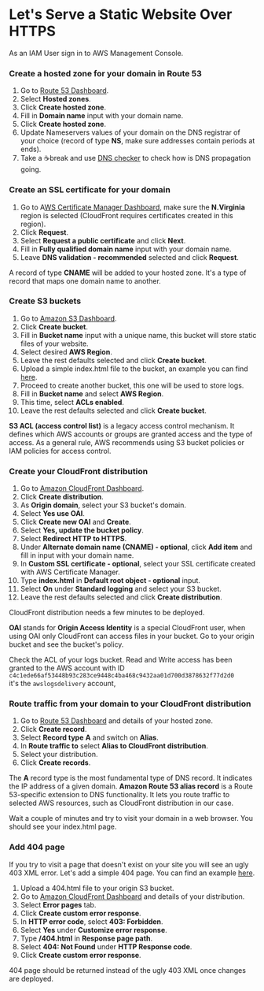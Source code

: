 # Let's Serve a Static Website Over HTTPS

As an IAM User sign in to AWS Management Console.

### Create a hosted zone for your domain in Route 53

1. Go to [Route 53 Dashboard](https://console.aws.amazon.com/route53).
2. Select **Hosted zones**.
3. Click **Create hosted zone**.
4. Fill in **Domain name** input with your domain name.
5. Click **Create hosted zone**.
6. Update Nameservers values of your domain on the DNS registrar of your choice (record of type **NS**, make sure addresses contain periods at ends).
7. Take a :coffee:break and use [DNS checker](https://dnschecker.org/#NS) to check how is DNS propagation going.

### Create an SSL certificate for your domain

1. Go to A[WS Certificate Manager Dashboard](https://console.aws.amazon.com/acm/home?region=us-east-1), make sure the **N.Virginia** region is selected (CloudFront requires certificates created in this region).
2. Click **Request**.
3. Select **Request a public certificate** and click **Next**.
4. Fill in **Fully qualified domain name** input with your domain name.
5. Leave **DNS validation - recommended** selected and click **Request**.

A record of type **CNAME** will be added to your hosted zone. It's a type of record that maps one domain name to another.

### Create S3 buckets

1. Go to [Amazon S3 Dashboard](https://s3.console.aws.amazon.com/s3/home).
2. Click **Create bucket**.
3. Fill in **Bucket name** input with a unique name, this bucket will store static files of your website.
4. Select desired **AWS Region**.
5. Leave the rest defaults selected and click **Create bucket**.
6. Upload a simple index.html file to the bucket, an example you can find [here](https://raw.githubusercontent.com/annalach/cdn-on-aws-static-website/main/.gitbook/assets/index.html).
7. Proceed to create another bucket, this one will be used to store logs.
8. Fill in **Bucket name** and select **AWS Region**.
9. This time, select **ACLs enabled**.
10. Leave the rest defaults selected and click **Create bucket**.

**S3 ACL (access control list)** is a legacy access control mechanism. It defines which AWS accounts or groups are granted access and the type of access. As a general rule, AWS recommends using S3 bucket policies or IAM policies for access control. &#x20;

### Create your CloudFront distribution

1. Go to [Amazon CloudFront Dashboard](https://console.aws.amazon.com/cloudfront/v3/home).
2. Click **Create distribution**.
3. As **Origin domain**, select your S3 bucket's domain.
4. Select **Yes use OAI**.
5. Click **Create new OAI** and **Create**.
6. Select **Yes, update the bucket policy**.
7. Select **Redirect HTTP to HTTPS**.
8. Under **Alternate domain name (CNAME) - optional**, click **Add item** and fill in input with your domain name.
9. In **Custom SSL certificate - optional**, select your SSL certificate created with AWS Certificate Manager.
10. Type **index.html** in **Default root object - optional** input.
11. Select **On** under **Standard logging** and select your S3 bucket.
12. Leave the rest defaults selected and click **Create distribution**.

CloudFront distribution needs a few minutes to be deployed.

**OAI** stands for **Origin Access Identity** is a special CloudFront user, when using OAI only CloudFront can access files in your bucket. Go to your origin bucket and see the bucket's policy.

Check the ACL of your logs bucket. Read and Write access has been granted to the AWS account with ID `c4c1ede66af53448b93c283ce9448c4ba468c9432aa01d700d3878632f77d2d0`\
it's the `awslogsdelivery` account,

### Route traffic from your domain to your CloudFront distribution

1. Go to [Route 53 Dashboard](https://console.aws.amazon.com/route53/v2/home) and details of your hosted zone.&#x20;
2. Click **Create record**.
3. Select **Record type** **A** and switch on **Alias**.
4. In **Route traffic to** select **Alias to CloudFront distribution**.
5. Select your distribution.
6. Click **Create records**.

The **A** record type is the most fundamental type of DNS record. It indicates the IP address of a given domain. **Amazon Route 53 alias record** is a Route 53-specific extension to DNS functionality. It lets you route traffic to selected AWS resources, such as CloudFront distribution in our case.

Wait a couple of minutes and try to visit your domain in a web browser. You should see your index.html page.

### Add 404 page

If you try to visit a page that doesn't exist on your site you will see an ugly 403 XML error. Let's add a simple 404 page. You can find an example [here](https://raw.githubusercontent.com/annalach/cdn-on-aws-static-website/main/.gitbook/assets/404.html).&#x20;

1. Upload a 404.html file to your origin S3 bucket.
2. Go to [Amazon CloudFront Dashboard](https://console.aws.amazon.com/cloudfront/v3/home) and details of your distribution.
3. Select **Error pages** tab.
4. Click **Create custom error response**.
5. In **HTTP error code**, select **403: Forbidden**.
6. Select **Yes** under **Customize error response**.
7. Type **/404.html** in **Response page path**.
8. Select **404: Not Found** under **HTTP Response code**.
9. Click **Create custom error response**.

404 page should be returned instead of the ugly 403 XML once changes are deployed.
